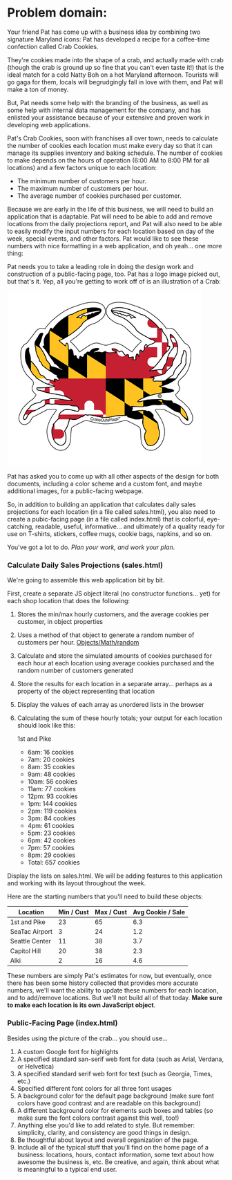 # Problem domain:
Your friend Pat has come up with a business idea by combining two signature Maryland icons: Pat has developed a recipe for a coffee-time confection called Crab Cookies.

They're cookies made into the shape of a crab, and actually made with crab (though the crab is ground up so fine that you can't even taste it!) that is the ideal match for a cold Natty Boh on a hot Maryland afternoon. Tourists will go gaga for them, locals will begrudgingly fall in love with them, and Pat will make a ton of money.

But, Pat needs some help with the branding of the business, as well as some help with internal data management for the company, and has enlisted your assistance because of your extensive and proven work in developing web applications.

Pat's Crab Cookies, soon with franchises all over town, needs to calculate the number of cookies each location must make every day so that it can manage its supplies inventory and baking schedule. The number of cookies to make depends on the hours of operation (6:00 AM to 8:00 PM for all locations) and a few factors unique to each location:

- The minimum number of customers per hour.
- The maximum number of customers per hour.
- The average number of cookies purchased per customer.

Because we are early in the life of this business, we will need to build an application that is adaptable. Pat will need to be able to add and remove locations from the daily projections report, and Pat will also need to be able to easily modify the input numbers for each location based on day of the week, special events, and other factors. Pat would like to see these numbers with nice formatting in a web application, and oh yeah... one more thing:

Pat needs you to take a leading role in doing the design work and construction of a public-facing page, too. Pat has a logo image picked out, but that's it. Yep, all you're getting to work off of is an illustration of a Crab:

![A Crab](crab.png)

Pat has asked you to come up with all other aspects of the design for both documents, including a color scheme and a custom font, and maybe additional images, for a public-facing webpage.

So, in addition to building an application that calculates daily sales projections for each location (in a file called sales.html), you also need to create a pubic-facing page (in a file called index.html) that is colorful, eye-catching, readable, useful, informative... and ultimately of a quality ready for use on T-shirts, stickers, coffee mugs, cookie bags, napkins, and so on.

You've got a lot to do.
*Plan your work, and work your plan*.

### Calculate Daily Sales Projections (sales.html)
We're going to assemble this web application bit by bit.

First, create a separate JS object literal (no constructor functions... yet) for each shop location that does the following:

1. Stores the min/max hourly customers, and the average cookies per customer, in object properties
2. Uses a method of that object to generate a random number of customers per hour. [Objects/Math/random](https://developer.mozilla.org/en-US/docs/Web/JavaScript/Reference/Global)
3. Calculate and store the simulated amounts of cookies purchased for each hour at each location using average cookies purchased and  the random number of customers generated
4. Store the results for each location in a separate array... perhaps as a property of the object representing that location
5. Display the values of each array as unordered lists in the browser
6. Calculating the sum of these hourly totals; your output for each location should look like this:

    1st and Pike
    - 6am: 16 cookies
    - 7am: 20 cookies
    - 8am: 35 cookies
    - 9am: 48 cookies
    - 10am: 56 cookies
    - 11am: 77 cookies
    - 12pm: 93 cookies
    - 1pm: 144 cookies
    - 2pm: 119 cookies
    - 3pm: 84 cookies
    - 4pm: 61 cookies
    - 5pm: 23 cookies
    - 6pm: 42 cookies
    - 7pm: 57 cookies
    - 8pm: 29 cookies
    - Total: 657 cookies

Display the lists on sales.html. We will be adding features to this application and working with its layout throughout the week.

Here are the starting numbers that you'll need to build these objects:

Location        | Min / Cust | Max / Cust | Avg Cookie / Sale
----------------|------------|------------|-------------------
1st and Pike      |      23    |     65     |        6.3
SeaTac Airport  |      3     |     24     |        1.2
Seattle Center     |      11    |     38     |        3.7
Capitol Hill |      20    |     38     |        2.3
Alki            |      2     |     16     |        4.6

These numbers are simply Pat's estimates for now, but eventually, once there has been some history collected that provides more accurate numbers, we'll want the ability to update these numbers for each location, and to add/remove locations. But we'll not build all of that today. **Make sure to make each location is its own JavaScript object**.


### Public-Facing Page (index.html)

Besides using the picture of the crab... you should use...

1. A custom Google font for highlights
2. A specified standard san-serif web font for data (such as Arial, Verdana, or Helvetica)
3. A specified standard serif web font for text (such as Georgia, Times, etc.)
4. Specified different font colors for all three font usages
5. A background color for the default page background (make sure font colors have good contrast and are readable on this background)
6. A different background color for elements such boxes and tables (so make sure the font colors contrast against this well, too!)
7. Anything else you'd like to add related to style. But remember: simplicity, clarity,  and consistency are good things in design.
8. Be thoughtful about layout and overall organization of the page.
9. Include all of the typical stuff that you'll find on the home page of a business: locations, hours, contact information, some text about how awesome the business is, etc. Be creative, and again, think about what is meaningful to a typical end user.
